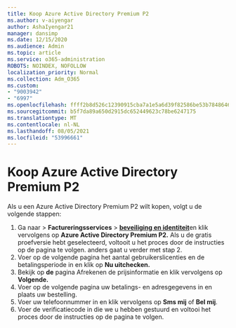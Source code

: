```yaml
---
title: Koop Azure Active Directory Premium P2
ms.author: v-aiyengar
author: AshaIyengar21
manager: dansimp
ms.date: 12/15/2020
ms.audience: Admin
ms.topic: article
ms.service: o365-administration
ROBOTS: NOINDEX, NOFOLLOW
localization_priority: Normal
ms.collection: Adm_O365
ms.custom:
- "9003942"
- "6997"
ms.openlocfilehash: ffff2b8d526c12390915cba7a1e5a6d39f82586be53b7848646bd8ab8f17a426
ms.sourcegitcommit: b5f7da89a650d2915dc652449623c78be6247175
ms.translationtype: MT
ms.contentlocale: nl-NL
ms.lasthandoff: 08/05/2021
ms.locfileid: "53996661"
---
```

# <a name="buy-azure-active-directory-premium-p2"></a>Koop Azure Active Directory Premium P2

Als u een Azure Active Directory Premium P2 wilt kopen, volgt u de volgende stappen:

1. Ga naar  >  **Factureringsservices**  >  [**beveiliging en identiteit**](https://go.microsoft.com/fwlink/?linkid=2131946)en klik vervolgens op **Azure Active Directory Premium P2.**
Als u de gratis proefversie hebt geselecteerd, voltooit u het proces door de instructies op de pagina te volgen. anders gaat u verder met stap 2.
1. Voer op de volgende pagina het aantal gebruikerslicenties en de betalingsperiode in en klik op **Nu uitchecken.**
1. Bekijk op **de** pagina Afrekenen de prijsinformatie en klik vervolgens op **Volgende.**
1. Voer op de volgende pagina uw betalings- en adresgegevens in en plaats uw bestelling.
1. Voer uw telefoonnummer in en klik vervolgens op **Sms mij** of **Bel mij**.
1. Voer de verificatiecode in die we u hebben gestuurd en voltooi het proces door de instructies op de pagina te volgen.
